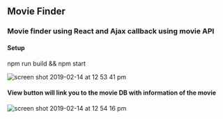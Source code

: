 ## Movie Finder

### Movie finder using React and Ajax callback using movie API 

#### Setup
npm run build && npm start

![screen shot 2019-02-14 at 12 53 41 pm](https://user-images.githubusercontent.com/18974511/52817154-e859d480-3057-11e9-9ba0-5a7981b8af3c.png)

#### View button will link you to the movie DB with information of the movie

![screen shot 2019-02-14 at 12 54 16 pm](https://user-images.githubusercontent.com/18974511/52817314-5c947800-3058-11e9-9382-dd86d563c237.png)




